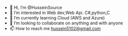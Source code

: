 - 👋 Hi, I’m @HusseinSource
- 👀 I’m interested in Web dev,Web Api. C#,python,C
- 🌱 I’m currently learning Cloud (AWS and Azure)
- 💞️ I’m looking to collaborate on anything and with anyone
- 📫 How to reach me hussein5102@gmail.com

<!---
HusseinSource/HusseinSource is a ✨ special ✨ repository because its `README.md` (this file) appears on your GitHub profile.
You can click the Preview link to take a look at your changes.
--->
